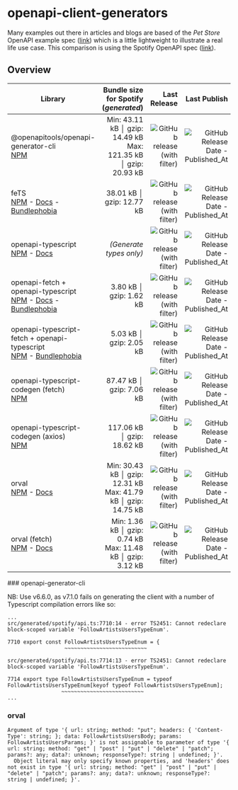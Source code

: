 # openapi-client-generators

Many examples out there in articles and blogs are based of the _Pet Store_ OpenAPI example spec ([link](https://github.com/OAI/OpenAPI-Specification/blob/main/examples/v3.0/petstore.json)) which is a little lightweight to illustrate a real life use case. This comparison is using the Spotify OpenAPI spec ([link](https://raw.githubusercontent.com/APIs-guru/openapi-directory/main/APIs/spotify.com/sonallux/2023.2.27/openapi.yaml)).

## Overview

| Library                                                                                                                                                                                            |                               Bundle size for Spotify (_generated_) |                                                                                                            Last Release |                                                                                                                        Last Publish |                                                                                                        Stars |                                                                                 Downloads |
| -------------------------------------------------------------------------------------------------------------------------------------------------------------------------------------------------- | ------------------------------------------------------------------: | ----------------------------------------------------------------------------------------------------------------------: | ----------------------------------------------------------------------------------------------------------------------------------: | -----------------------------------------------------------------------------------------------------------: | ----------------------------------------------------------------------------------------: |
| @openapitools/openapi-generator-cli<br />[NPM](https://www.npmjs.com/package/@openapitools/openapi-generator-cli)                                                                                  | Min: 43.11 kB │ gzip: 14.49 kB<br />Max: 121.35 kB │ gzip: 20.93 kB |         ![GitHub release (with filter)](https://img.shields.io/github/v/release/OpenAPITools/openapi-generator?label=v) |         ![GitHub Release Date - Published_At](https://img.shields.io/github/release-date/OpenAPITools/openapi-generator?label=date) |         ![GitHub Repo stars](https://img.shields.io/github/stars/OpenAPITools/openapi-generator?logo=github) | ![npm](https://img.shields.io/npm/dm/@openapitools/openapi-generator-cli?logo=npm&label=) |
| feTS<br />[NPM](https://www.npmjs.com/package/fets) - [Docs](https://the-guild.dev/) - [Bundlephobia](fets@0.6.5)                                                                                  |                                           38.01 kB │ gzip: 12.77 kB |                           ![GitHub release (with filter)](https://img.shields.io/github/v/release/ardatan/fets?label=v) |                           ![GitHub Release Date - Published_At](https://img.shields.io/github/release-date/ardatan/fets?label=date) |                           ![GitHub Repo stars](https://img.shields.io/github/stars/ardatan/fets?logo=github) |                                ![npm](https://img.shields.io/npm/dm/fets?logo=npm&label=) |
| openapi-typescript<br />[NPM](https://www.npmjs.com/package/openapi-typescript) - [Docs](https://openapi-ts.pages.dev)                                                                             |                                             _(Generate types only)_ |              ![GitHub release (with filter)](https://img.shields.io/github/v/release/drwpow/openapi-typescript?label=v) |              ![GitHub Release Date - Published_At](https://img.shields.io/github/release-date/drwpow/openapi-typescript?label=date) |              ![GitHub Repo stars](https://img.shields.io/github/stars/drwpow/openapi-typescript?logo=github) |                  ![npm](https://img.shields.io/npm/dm/openapi-typescript?logo=npm&label=) |
| openapi-fetch + openapi-typescript<br />[NPM](https://www.npmjs.com/package/openapi-fetch) - [Docs](https://openapi-ts.pages.dev) - [Bundlephobia](https://bundlephobia.com/package/openapi-fetch) |                                             3.80 kB │ gzip: 1.62 kB |                   ![GitHub release (with filter)](https://img.shields.io/github/v/release/drwpow/openapi-fetch?label=v) |                   ![GitHub Release Date - Published_At](https://img.shields.io/github/release-date/drwpow/openapi-fetch?label=date) |                   ![GitHub Repo stars](https://img.shields.io/github/stars/drwpow/openapi-fetch?logo=github) |                       ![npm](https://img.shields.io/npm/dm/openapi-fetch?logo=npm&label=) |
| openapi-typescript-fetch + openapi-typescript<br />[NPM](https://www.npmjs.com/package/openapi-typescript-fetch) - [Bundlephobia](https://bundlephobia.com/package/openapi-typescript-fetch)       |                                             5.03 kB │ gzip: 2.05 kB |   ![GitHub release (with filter)](https://img.shields.io/github/v/release/ajaishankar/openapi-typescript-fetch?label=v) |   ![GitHub Release Date - Published_At](https://img.shields.io/github/release-date/ajaishankar/openapi-typescript-fetch?label=date) |   ![GitHub Repo stars](https://img.shields.io/github/stars/ajaishankar/openapi-typescript-fetch?logo=github) |            ![npm](https://img.shields.io/npm/dm/openapi-typescript-fetch?logo=npm&label=) |
| openapi-typescript-codegen (fetch)<br />[NPM](https://www.npmjs.com/package/openapi-typescript-codegen)                                                                                            |                                            87.47 kB │ gzip: 7.06 kB | ![GitHub release (with filter)](https://img.shields.io/github/v/release/ferdikoomen/openapi-typescript-codegen?label=v) | ![GitHub Release Date - Published_At](https://img.shields.io/github/release-date/ferdikoomen/openapi-typescript-codegen?label=date) | ![GitHub Repo stars](https://img.shields.io/github/stars/ferdikoomen/openapi-typescript-codegen?logo=github) |          ![npm](https://img.shields.io/npm/dm/openapi-typescript-codegen?logo=npm&label=) |
| openapi-typescript-codegen (axios)<br />[NPM](https://www.npmjs.com/package/openapi-typescript-codegen)                                                                                            |                                          117.06 kB │ gzip: 18.62 kB | ![GitHub release (with filter)](https://img.shields.io/github/v/release/ferdikoomen/openapi-typescript-codegen?label=v) | ![GitHub Release Date - Published_At](https://img.shields.io/github/release-date/ferdikoomen/openapi-typescript-codegen?label=date) | ![GitHub Repo stars](https://img.shields.io/github/stars/ferdikoomen/openapi-typescript-codegen?logo=github) |          ![npm](https://img.shields.io/npm/dm/openapi-typescript-codegen?logo=npm&label=) |
| orval<br />[NPM](https://www.npmjs.com/package/orval) - [Docs](https://orval.dev/)                                                                                                                 |  Min: 30.43 kB │ gzip: 12.31 kB<br />Max: 41.79 kB │ gzip: 14.75 kB |                        ![GitHub release (with filter)](https://img.shields.io/github/v/release/anymaniax/orval?label=v) |                        ![GitHub Release Date - Published_At](https://img.shields.io/github/release-date/anymaniax/orval?label=date) |                        ![GitHub Repo stars](https://img.shields.io/github/stars/anymaniax/orval?logo=github) |                               ![npm](https://img.shields.io/npm/dm/orval?logo=npm&label=) |
| orval (fetch)<br />[NPM](https://www.npmjs.com/package/orval) - [Docs](https://orval.dev/)                                                                                                         |     Min: 1.36 kB │ gzip: 0.74 kB<br />Max: 11.48 kB │ gzip: 3.12 kB |                        ![GitHub release (with filter)](https://img.shields.io/github/v/release/anymaniax/orval?label=v) |                        ![GitHub Release Date - Published_At](https://img.shields.io/github/release-date/anymaniax/orval?label=date) |                        ![GitHub Repo stars](https://img.shields.io/github/stars/anymaniax/orval?logo=github) |                               ![npm](https://img.shields.io/npm/dm/orval?logo=npm&label=) |

### openapi-generator-cli

NB: Use v6.6.0, as v7.1.0 fails on generating the client with a number of Typescript compilation errors like so:

```
...
src/generated/spotify/api.ts:7710:14 - error TS2451: Cannot redeclare block-scoped variable 'FollowArtistsUsersTypeEnum'.

7710 export const FollowArtistsUsersTypeEnum = {
                  ~~~~~~~~~~~~~~~~~~~~~~~~~~

src/generated/spotify/api.ts:7714:13 - error TS2451: Cannot redeclare block-scoped variable 'FollowArtistsUsersTypeEnum'.

7714 export type FollowArtistsUsersTypeEnum = typeof FollowArtistsUsersTypeEnum[keyof typeof FollowArtistsUsersTypeEnum];
                 ~~~~~~~~~~~~~~~~~~~~~~~~~~
...
```

### orval

```
Argument of type '{ url: string; method: "put"; headers: { 'Content-Type': string; }; data: FollowArtistsUsersBody; params: FollowArtistsUsersParams; }' is not assignable to parameter of type '{ url: string; method: "get" | "post" | "put" | "delete" | "patch"; params?: any; data?: unknown; responseType?: string | undefined; }'.
  Object literal may only specify known properties, and 'headers' does not exist in type '{ url: string; method: "get" | "post" | "put" | "delete" | "patch"; params?: any; data?: unknown; responseType?: string | undefined; }'.
```
